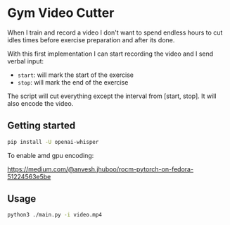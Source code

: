 # Gym Video Cutter

When I train and record a video I don't want to spend endless hours to cut idles times before exercise preparation and after its done.

With this first implementation I can start recording the video and I send verbal input:

- `start`: will mark the start of the exercise
- `stop`: will mark the end of the exercise

The script will cut everything except the interval from [start, stop]. It will also encode the video.


## Getting started


```bash
pip install -U openai-whisper
```

To enable amd gpu encoding:

https://medium.com/@anvesh.jhuboo/rocm-pytorch-on-fedora-51224563e5be

## Usage

```bash
python3 ./main.py -i video.mp4
```
